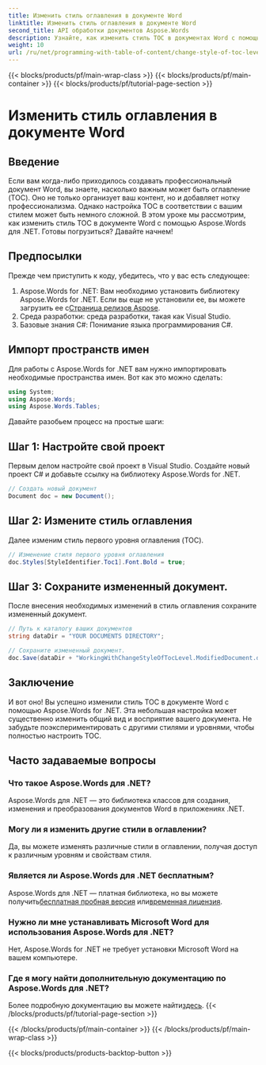 ```yaml
---
title: Изменить стиль оглавления в документе Word
linktitle: Изменить стиль оглавления в документе Word
second_title: API обработки документов Aspose.Words
description: Узнайте, как изменить стиль TOC в документах Word с помощью Aspose.Words для .NET с помощью этого пошагового руководства. Настройте свой TOC без усилий.
weight: 10
url: /ru/net/programming-with-table-of-content/change-style-of-toc-level/
---
```


{{< blocks/products/pf/main-wrap-class >}}
{{< blocks/products/pf/main-container >}}
{{< blocks/products/pf/tutorial-page-section >}}

# Изменить стиль оглавления в документе Word

## Введение

Если вам когда-либо приходилось создавать профессиональный документ Word, вы знаете, насколько важным может быть оглавление (TOC). Оно не только организует ваш контент, но и добавляет нотку профессионализма. Однако настройка TOC в соответствии с вашим стилем может быть немного сложной. В этом уроке мы рассмотрим, как изменить стиль TOC в документе Word с помощью Aspose.Words для .NET. Готовы погрузиться? Давайте начнем!

## Предпосылки

Прежде чем приступить к коду, убедитесь, что у вас есть следующее:

1.  Aspose.Words for .NET: Вам необходимо установить библиотеку Aspose.Words for .NET. Если вы еще не установили ее, вы можете загрузить ее с[Страница релизов Aspose](https://releases.aspose.com/words/net/).
2. Среда разработки: среда разработки, такая как Visual Studio.
3. Базовые знания C#: Понимание языка программирования C#.

## Импорт пространств имен

Для работы с Aspose.Words for .NET вам нужно импортировать необходимые пространства имен. Вот как это можно сделать:

```csharp
using System;
using Aspose.Words;
using Aspose.Words.Tables;
```

Давайте разобьем процесс на простые шаги:

## Шаг 1: Настройте свой проект

Первым делом настройте свой проект в Visual Studio. Создайте новый проект C# и добавьте ссылку на библиотеку Aspose.Words for .NET.

```csharp
// Создать новый документ
Document doc = new Document();
```

## Шаг 2: Измените стиль оглавления

Далее изменим стиль первого уровня оглавления (TOC).

```csharp
// Изменение стиля первого уровня оглавления
doc.Styles[StyleIdentifier.Toc1].Font.Bold = true;
```

## Шаг 3: Сохраните измененный документ.

После внесения необходимых изменений в стиль оглавления сохраните измененный документ.

```csharp
// Путь к каталогу ваших документов
string dataDir = "YOUR DOCUMENTS DIRECTORY";

// Сохраните измененный документ.
doc.Save(dataDir + "WorkingWithChangeStyleOfTocLevel.ModifiedDocument.docx");
```

## Заключение

И вот оно! Вы успешно изменили стиль TOC в документе Word с помощью Aspose.Words for .NET. Эта небольшая настройка может существенно изменить общий вид и восприятие вашего документа. Не забудьте поэкспериментировать с другими стилями и уровнями, чтобы полностью настроить TOC.

## Часто задаваемые вопросы

### Что такое Aspose.Words для .NET?
Aspose.Words для .NET — это библиотека классов для создания, изменения и преобразования документов Word в приложениях .NET.

### Могу ли я изменить другие стили в оглавлении?
Да, вы можете изменять различные стили в оглавлении, получая доступ к различным уровням и свойствам стиля.

### Является ли Aspose.Words для .NET бесплатным?
 Aspose.Words для .NET — платная библиотека, но вы можете получить[бесплатная пробная версия](https://releases.aspose.com/) или[временная лицензия](https://purchase.aspose.com/temporary-license/).

### Нужно ли мне устанавливать Microsoft Word для использования Aspose.Words для .NET?
Нет, Aspose.Words for .NET не требует установки Microsoft Word на вашем компьютере.

### Где я могу найти дополнительную документацию по Aspose.Words для .NET?
 Более подробную документацию вы можете найти[здесь](https://reference.aspose.com/words/net/).
{{< /blocks/products/pf/tutorial-page-section >}}

{{< /blocks/products/pf/main-container >}}
{{< /blocks/products/pf/main-wrap-class >}}

{{< blocks/products/products-backtop-button >}}
